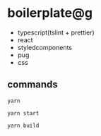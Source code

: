 # boilerplate@g

- typescript(tslint + prettier)
- react
- styledcomponents
- pug
- css

## commands
```
yarn
```

```
yarn start
```

```
yarn build
```
